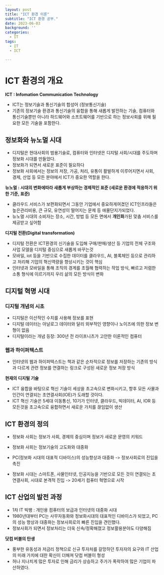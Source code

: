 ```yaml
---
layout: post
title: "ICT 환경 이론"
subtitle: "ICT 환경 공부."
date: 2023-06-03
background: ''
categories:
  - IT
tags:
  - IT
  - ICT

---
```


# ICT 환경의 개요

**ICT : Infomation Communication Technology**
- ICT는 정보기술과 통신기술의 합성어 (정보통신기술)
- 기존의 정보기술 환경과 통신기술의 융합을 통해 새롭게 발전하는 기술, 컴퓨터와 통신기술뿐만 아니라 하드웨어와 소프트웨어를 기반으로 하는 정보사회를 위해 필요한 모든 기술을 포함한다.

## 정보화와 뉴노멀 시대

- 디지털은 현대사회의 범용기술로, 컴퓨터와 인터넷은 디지털 사회/시대를 주도하며 정보화 시대를 만들었다.
- 정보화가 되면서 새로운 표준이 필요하다
- 정보화 사회에서는 정보의 저장, 가공, 처리, 유통이 활발하게 이루어지면서 사회, 경제, 산업 등 모든 분야에서 ICT가 중요한 역할을 한다.

**뉴노멀 : 시대의 변화에따라 새롭게 부상하는 경제적인 표준 (새로운 환경에 적응하기 위한 기준, 표준)**

- 클라우드 서비스가 보편화되면서 그동안 기업에서 중요하게여겼던 ICT인프라들은 높은관리비용, 큰 규모, 유연성이 떨어지는 문제 등 애물단지가되었다.
- 뉴노멀 시대의 소비자는 장소, 시간, 방법 등 모든 면에서 **개인화**가된 맞춤 서비스를 제공받고 싶어함

**디지털 전환(Digital transformation)**

- 디지털 전환은 ICT환경의 신기술을 도입해 구매/판매/생산 등 기업의 전체 구조와 사업 모델을 디지털 중심으로 새롭게 바꾸는것 
- 모바일, iot 등을 기반으로 수집한 데이터를 클라우드, AI, 블록체인 등으로 관리하고 처리해 기업의 혁신역량을 향상시키는 것이 핵심
- 인터넷과 모바일을 통해 조직의 경계를 초월해 협력하는 작업 방식, 빠르고 저렴한 소통 형식에 이르기까지 우리 삶의 모든 방식이 변화

## 디지털 혁명 시대

### 디지털 개념의 시초

- 디지털은 이산적인 수치를 사용해 정보를 표현
- 디지털 데이터는 아날로그 데이터와 달리 외부적인 영향이나 노이즈에 의한 정보 변형이 없음
- 디지털이라는 개념 등장: 300년 전 라이프니츠가 고안한 이론적인 컴퓨터

### 웹과 하이퍼텍스트

- 인터넷의 웹과 하이퍼텍스트는 책과 같은 순차적으로 정보를 저장하는 기존의 방식과 다르게 관련 정보를 연결하는 링크로 구성된 새로운 정보 저장 방식

**현재의 디지털 기술**
- ICT 융합을 바탕으로 혁신 기술이 세상을 초고속으로 변화시키고, 향후 모든 사물과 인간이 연결되는 초연결사회(IOE)가 도래할 것이다.
- ICT 혁신 기술은 5세대 이동통신, 10기가 인터넷, 클라우드, 빅데이터, AI, IOR 등 모든것을 초고속으로 융합하면서 새로운 가치를 끊임없이 생산

## ICT 환경의 정의

- 정보화 사회는 정보가 사회, 경제의 중심이며 정보가 새로운 문영의 키워드
- 정보화 사회는 정보기술의 고도화와 대중화
- PC(정보화 시대의 대표적 디바이스)의 성능향상과 대중화 -> 정보사회로의 진입을 촉진

- 정보화 시대는 스마트폰, 사물인터넷, 인공지능을 기반으로 모든 것이 연결되는 초연결사회, 시대로 본격적 진입 -> 20세기 컴퓨터 혁명으로 시작

## ICT 산업의 발전 과정
- 1차 IT 빅뱅 : 개인용 컴퓨터의 보급과 인터넷의 대중화 시대
- 1980년대부터 PC는 사무자동화와 정보화시대의 대표적인 디바이스가 되었고, PC의 성능 향상과 대중화는 정보사회로의 빠른 진입을 견인했다.
- 정보사회가 되면서 정보처리는 더욱 신속/정확해졌고 정보활용분야도 다양해짐

**닷컴 버블의 탄생**

- 풍부한 유동성과 저금리 정책으로 신규 투자처를 갈망하던 투자자의 요구와 IT 산업의 미래 가치에 대한 확신이 더해져 닷컴 버블이 형성
- 허나 지나치게 많은 투자로 인해 금리가 상승하고 주가가 폭락하여 많은 기업이 파산하였다.







